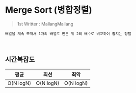 # Merge Sort (병합정렬)
>1st Writter : MallangMallang

    배열을 계속 쪼개서 1개의 배열로 만든 뒤 2의 배수로 비교하여 합치는 정렬

<br>

## 시간복잡도
 |평균|최선|최악|
 |:---: | :---: | :---: |  
 | O(N logN) | O(N logN) | O(N logN) |

